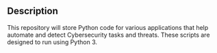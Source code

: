 <h2>Description</h2>
This repository will store Python code for various applications that help automate and detect Cybersecurity tasks and threats.
These scripts are designed to run using Python 3.
<br />
